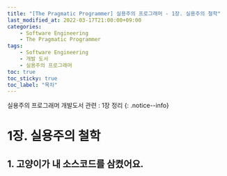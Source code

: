 ```yaml
---
title: "[The Pragmatic Programmer] 실용주의 프로그래머 - 1장. 실용주의 철학"
last_modified_at: 2022-03-17T21:00:00+09:00
categories:
    - Software Engineering
    - The Pragmatic Programmer
tags:
    - Software Engineering
    - 개발 도서
    - 실용주의 프로그래머
toc: true
toc_sticky: true
toc_label: "목차"
---
```


실용주의 프로그래머 개발도서 관련 : 1장 정리
{: .notice--info}

# 1장. 실용주의 철학
## 1. 고양이가 내 소스코드를 삼켰어요.

